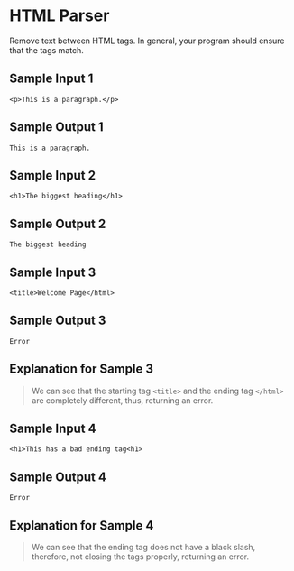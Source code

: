 # HTML Parser

Remove text between HTML tags. In general, your program should ensure that the tags match.

## Sample Input 1
```
<p>This is a paragraph.</p>
```
## Sample Output 1
```
This is a paragraph.
```
## Sample Input 2
```
<h1>The biggest heading</h1>
```
## Sample Output 2
```
The biggest heading
```
## Sample Input 3
```
<title>Welcome Page</html>
```
## Sample Output 3
```
Error
```
## Explanation for Sample 3
> We can see that the starting tag `<title>` and the ending tag `</html>` are completely different, thus, returning an error.

## Sample Input 4
```
<h1>This has a bad ending tag<h1>
```
## Sample Output 4
```
Error
```
## Explanation for Sample 4
> We can see that the ending tag does not have a black slash, therefore, not closing the tags properly, returning an error.

